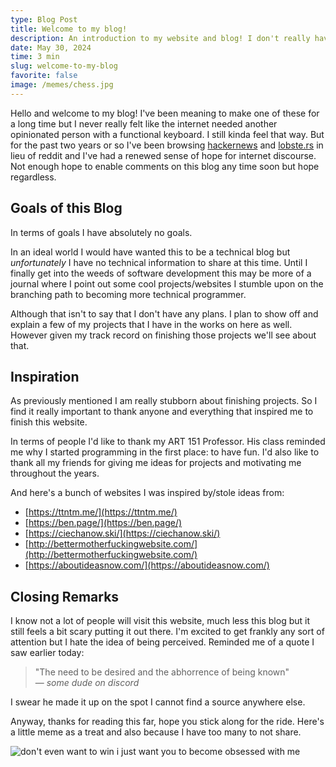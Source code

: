 ```yaml
---
type: Blog Post
title: Welcome to my blog!
description: An introduction to my website and blog! I don't really have anything planned content wise so more of a thank you to all the sites that inspired this blog.
date: May 30, 2024
time: 3 min
slug: welcome-to-my-blog
favorite: false
image: /memes/chess.jpg
---
```


Hello and welcome to my blog! I've been meaning to make one of these for a long time but I never really felt like the internet needed another opinionated person with a functional keyboard. I still kinda feel that way. But for the past two years or so I've been browsing [hackernews](https://news.ycombinator.com/) and [lobste.rs](https://lobste.rs/) in lieu of reddit and I've had a renewed sense of hope for internet discourse. Not enough hope to enable comments on this blog any time soon but hope regardless. 

## Goals of this Blog

In terms of goals I have absolutely no goals.

In an ideal world I would have wanted this to be a technical blog but *unfortunately* I have no technical information to share at this time. Until I finally get into the weeds of software development this may be more of a journal where I point out some cool projects/websites I stumble upon on the branching path to becoming more technical programmer.

Although that isn't to say that I don't have any plans. I plan to show off and explain a few of my projects that I have in the works on here as well. However given my track record on finishing those projects we'll see about that. 

## Inspiration

As previously mentioned I am really stubborn about finishing projects. So I find it really important to thank anyone and everything that inspired me to finish this website.

In terms of people I'd like to thank my ART 151 Professor. His class reminded me why I started programming in the first place: to have fun. I'd also like to thank all my friends for giving me ideas for projects and motivating me throughout the years. 

And here's a bunch of websites I was inspired by/stole ideas from:
- [https://ttntm.me/](https://ttntm.me/)
- [https://ben.page/](https://ben.page/)
- [https://ciechanow.ski/](https://ciechanow.ski/)
- [http://bettermotherfuckingwebsite.com/](http://bettermotherfuckingwebsite.com/)
- [https://aboutideasnow.com/](https://aboutideasnow.com/)

## Closing Remarks

I know not a lot of people will visit this website, much less this blog but it still feels a bit scary putting it out there. I'm excited to get frankly any sort of  attention but I hate the idea of being perceived. Reminded me of a quote I saw earlier today:

<blockquote>
    "The need to be desired and the abhorrence of being known"<br>
    &mdash; <cite>some dude on discord</cite>
</blockquote>

I swear he made it up on the spot I cannot find a source anywhere else.

Anyway, thanks for reading this far, hope you stick along for the ride. Here's a little meme as a treat and also because I have too many to not share.

<img title="Meme" alt="don't even want to win i just want you to become obsessed with me" class="meme" src="/memes/chess.jpg">
